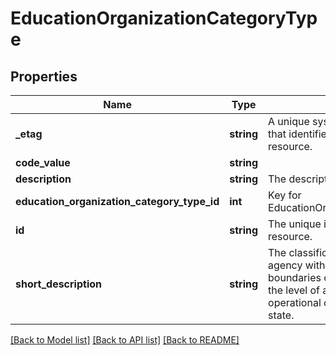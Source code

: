 # EducationOrganizationCategoryType

## Properties
Name | Type | Description | Notes
------------ | ------------- | ------------- | -------------
**_etag** | **string** | A unique system-generated value that identifies the version of the resource. | [optional] 
**code_value** | **string** |  | 
**description** | **string** | The description of the descriptor. | 
**education_organization_category_type_id** | **int** | Key for EducationOrganizationCategoryType | [optional] 
**id** | **string** | The unique identifier of the resource. | 
**short_description** | **string** | The classification of the education agency within the geographic boundaries of a state according to the level of administrative and operational control granted by the state. | 

[[Back to Model list]](../README.md#documentation-for-models) [[Back to API list]](../README.md#documentation-for-api-endpoints) [[Back to README]](../README.md)


